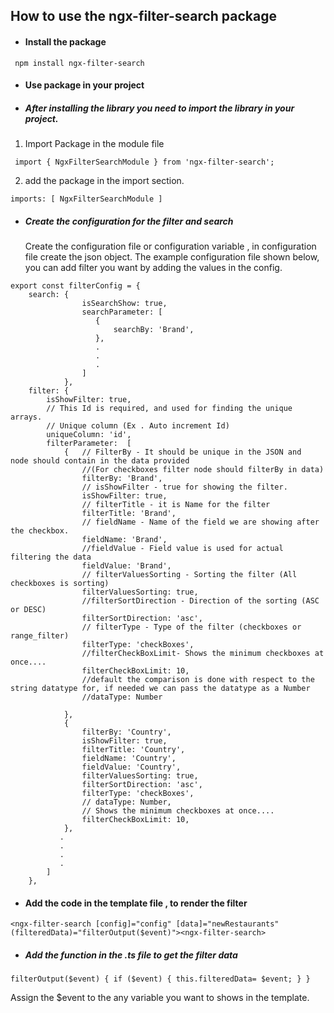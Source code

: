 
##  How to use the ngx-filter-search package
- #### Install the package
` npm install ngx-filter-search`
-  #### Use package in your project
-  ##### After installing the library you need to import the library in your project.

 1. Import Package in the module file

`  import { NgxFilterSearchModule } from 'ngx-filter-search'; `

 2.  add the package in the import section.

 `imports: [ NgxFilterSearchModule ] `

- #####  Create the configuration for the filter and search

  Create the configuration file or configuration variable , in configuration file create the json object.
  The example configuration file shown below, you can add filter you want by adding the values in the config.


```
export const filterConfig = {
    search: {
                isSearchShow: true,
                searchParameter: [
                   {
                       searchBy: 'Brand',
                   },
                   .
				   .
				   .
                ]
            },
    filter: {
        isShowFilter: true,
        // This Id is required, and used for finding the unique arrays.
        // Unique column (Ex . Auto increment Id)
        uniqueColumn: 'id',
        filterParameter:  [
            {   // FilterBy - It should be unique in the JSON and  node should contain in the data provided
                //(For checkboxes filter node should filterBy in data)
                filterBy: 'Brand',
                // isShowFilter - true for showing the filter.
                isShowFilter: true,
                // filterTitle - it is Name for the filter
                filterTitle: 'Brand',
                // fieldName - Name of the field we are showing after the checkbox.
                fieldName: 'Brand',
                //fieldValue - Field value is used for actual filtering the data
                fieldValue: 'Brand',
                // filterValuesSorting - Sorting the filter (All checkboxes is sorting)
                filterValuesSorting: true,
                //filterSortDirection - Direction of the sorting (ASC or DESC)
                filterSortDirection: 'asc',
                // filterType - Type of the filter (checkboxes or range_filter)
                filterType: 'checkBoxes',
                //filterCheckBoxLimit- Shows the minimum checkboxes at once....
                filterCheckBoxLimit: 10,
                //default the comparison is done with respect to the string datatype for, if needed we can pass the datatype as a Number
                //dataType: Number

            },
            {
                filterBy: 'Country',
                isShowFilter: true,
                filterTitle: 'Country',
                fieldName: 'Country',
                fieldValue: 'Country',
                filterValuesSorting: true,
                filterSortDirection: 'asc',
                filterType: 'checkBoxes',
                // dataType: Number,
                // Shows the minimum checkboxes at once....
                filterCheckBoxLimit: 10,
            },
           .
		   .
		   .
		   .
        ]
    },
```




- #### Add the code in the template file , to render the filter

`<ngx-filter-search [config]="config" [data]="newRestaurants" (filteredData)="filterOutput($event)"><ngx-filter-search> `

- ##### Add the function in the .ts file to get the filter data

`filterOutput($event) {
    if ($event) {
        this.filteredData= $event;
        }
    }
  `

Assign the $event to the any variable you want to shows in the template.